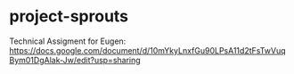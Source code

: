 # project-sprouts
Technical Assigment for Eugen: https://docs.google.com/document/d/10mYkyLnxfGu90LPsA11d2tFsTwVuqBym01DgAlak-Jw/edit?usp=sharing
